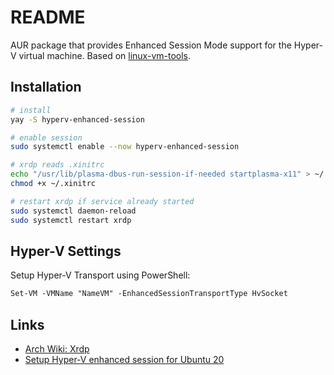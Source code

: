 # README

AUR package that provides Enhanced Session Mode support for the Hyper-V virtual machine. Based on [linux-vm-tools](https://github.com/microsoft/linux-vm-tools/).

## Installation

```bash
# install
yay -S hyperv-enhanced-session

# enable session
sudo systemctl enable --now hyperv-enhanced-session

# xrdp reads .xinitrc
echo "/usr/lib/plasma-dbus-run-session-if-needed startplasma-x11" > ~/.xinitrc
chmod +x ~/.xinitrc

# restart xrdp if service already started
sudo systemctl daemon-reload
sudo systemctl restart xrdp
```

## Hyper-V Settings

Setup Hyper-V Transport using PowerShell:

```ps
Set-VM -VMName "NameVM" -EnhancedSessionTransportType HvSocket
```

## Links

* [Arch Wiki: Xrdp]( https://wiki.archlinux.org/title/xrdp)
* [Setup Hyper-V enhanced session for Ubuntu 20](https://gist.github.com/milnak/54e662f88fa47a5d3a317edb712f957e)
